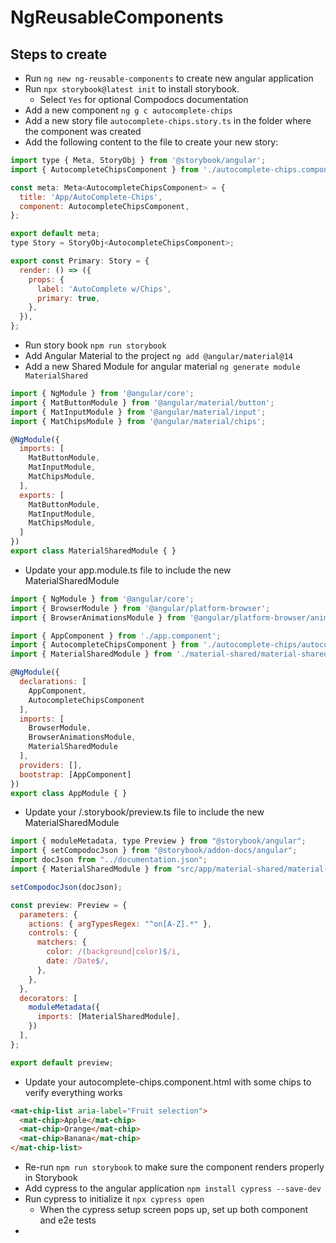 # NgReusableComponents

## Steps to create

- Run `ng new ng-reusable-components` to create new angular application
- Run `npx storybook@latest init` to install storybook.
  - Select `Yes` for optional Compodocs documentation
- Add a new component `ng g c autocomplete-chips `
- Add a new story file `autocomplete-chips.story.ts` in the folder where the component was created
- Add the following content to the file to create your new story:
```javascript
import type { Meta, StoryObj } from '@storybook/angular';
import { AutocompleteChipsComponent } from './autocomplete-chips.component';

const meta: Meta<AutocompleteChipsComponent> = {
  title: 'App/AutoComplete-Chips',
  component: AutocompleteChipsComponent,
};

export default meta;
type Story = StoryObj<AutocompleteChipsComponent>;

export const Primary: Story = {
  render: () => ({
    props: {
      label: 'AutoComplete w/Chips',
      primary: true,
    },
  }),
};
```
- Run story book `npm run storybook`
- Add Angular Material to the project `ng add @angular/material@14`
- Add a new Shared Module for angular material `ng generate module MaterialShared `
```javascript
import { NgModule } from '@angular/core';
import { MatButtonModule } from '@angular/material/button';
import { MatInputModule } from '@angular/material/input';
import { MatChipsModule } from '@angular/material/chips';

@NgModule({
  imports: [
    MatButtonModule,
    MatInputModule,
    MatChipsModule,
  ],
  exports: [
    MatButtonModule,
    MatInputModule,
    MatChipsModule,
  ]
})
export class MaterialSharedModule { }
```
- Update your app.module.ts file to include the new MaterialSharedModule
```javascript
import { NgModule } from '@angular/core';
import { BrowserModule } from '@angular/platform-browser';
import { BrowserAnimationsModule } from '@angular/platform-browser/animations';

import { AppComponent } from './app.component';
import { AutocompleteChipsComponent } from './autocomplete-chips/autocomplete-chips.component';
import { MaterialSharedModule } from './material-shared/material-shared.module';

@NgModule({
  declarations: [
    AppComponent,
    AutocompleteChipsComponent
  ],
  imports: [
    BrowserModule,
    BrowserAnimationsModule,
    MaterialSharedModule
  ],
  providers: [],
  bootstrap: [AppComponent]
})
export class AppModule { }
```

- Update your /.storybook/preview.ts file to include the new MaterialSharedModule
```javascript
import { moduleMetadata, type Preview } from "@storybook/angular";
import { setCompodocJson } from "@storybook/addon-docs/angular";
import docJson from "../documentation.json";
import { MaterialSharedModule } from "src/app/material-shared/material-shared.module";

setCompodocJson(docJson);

const preview: Preview = {
  parameters: {
    actions: { argTypesRegex: "^on[A-Z].*" },
    controls: {
      matchers: {
        color: /(background|color)$/i,
        date: /Date$/,
      },
    },
  },
  decorators: [
    moduleMetadata({
      imports: [MaterialSharedModule],
    })
  ],
};

export default preview;
```

- Update your autocomplete-chips.component.html with some chips to verify everything works
```html
<mat-chip-list aria-label="Fruit selection">
  <mat-chip>Apple</mat-chip>
  <mat-chip>Orange</mat-chip>
  <mat-chip>Banana</mat-chip>
</mat-chip-list>
```
- Re-run `npm run storybook` to make sure the component renders properly in Storybook
- Add cypress to the angular application `npm install cypress --save-dev`
- Run cypress to initialize it `npx cypress open`
  - When the cypress setup screen pops up, set up both component and e2e tests
- 
